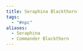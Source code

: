 ```yaml
---
title: Seraphina Blackthorn
tags:
  - "#npc"
aliases:
  - Seraphina
  - Commander Blackthorn
---
```

